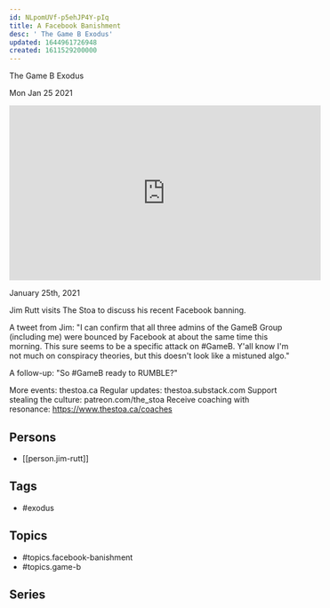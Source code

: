 ```yaml
---
id: NLpomUVf-p5ehJP4Y-pIq
title: A Facebook Banishment
desc: ' The Game B Exodus'
updated: 1644961726948
created: 1611529200000
---
```



 The Game B Exodus

Mon Jan 25 2021

<iframe width="560" height="315" src="https://www.youtube.com/embed/chxH6zcINlI" title="A Facebook Banishment: The Game B Exodus w/ Jim Rutt" frameborder="0" allow="accelerometer; autoplay; clipboard-write; encrypted-media; gyroscope; picture-in-picture" allowfullscreen ></iframe>

January 25th, 2021

Jim Rutt visits The Stoa to discuss his recent Facebook banning.

A tweet from Jim: "I can confirm that all three admins of the GameB Group (including me) were bounced by Facebook at about the same time this morning. This sure seems to be a specific attack on #GameB. Y'all know I'm not much on conspiracy theories, but this doesn't look like a mistuned algo."

A follow-up: "So #GameB ready to RUMBLE?"

More events: thestoa.ca
Regular updates: thestoa.substack.com
Support stealing the culture: patreon.com/the_stoa
Receive coaching with resonance: https://www.thestoa.ca/coaches

## Persons

- [[person.jim-rutt]]

## Tags

- #exodus

## Topics

- #topics.facebook-banishment
- #topics.game-b

## Series



